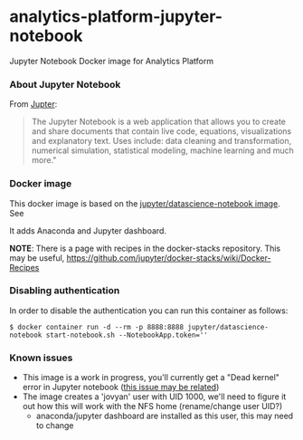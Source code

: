 # analytics-platform-jupyter-notebook
Jupyter Notebook Docker image for Analytics Platform

### About Jupyter Notebook
From [Jupter](http://jupyter.org):
> The Jupyter Notebook is a web application that allows you to create and share documents that contain live code, equations,
> visualizations and explanatory text. Uses include: data cleaning and transformation, numerical simulation, statistical
> modeling, machine learning and much more."

### Docker image
This docker image is based on the [jupyter/datascience-notebook image](https://github.com/jupyter/docker-stacks/blob/master/datascience-notebook/README.md#notebook-options). See

It adds Anaconda and Jupyter dashboard.

**NOTE**: There is a page with recipes in the docker-stacks repository. This may be useful, https://github.com/jupyter/docker-stacks/wiki/Docker-Recipes

### Disabling authentication
In order to disable the authentication you can run this container as follows:

    $ docker container run -d --rm -p 8888:8888 jupyter/datascience-notebook start-notebook.sh --NotebookApp.token=''
    
### Known issues
 - This image is a work in progress, you'll currently get a "Dead kernel" error in Jupyter notebook ([this issue may be related](https://github.com/jupyter/docker-stacks/issues/337))
 - The image creates a 'jovyan' user with UID 1000, we'll need to figure it out how this will work with the NFS home (rename/change user UID?)
   - anaconda/jupyter dashboard are installed as this user, this may need to change

